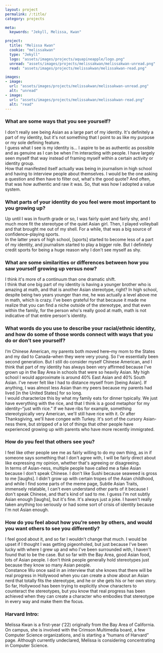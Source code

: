 ```yaml
---
layout: project
permalink: /:title/
category: projects

meta:
  keywords: "Jekyll, Melissa, Kwan"

project:
  title: "Melissa Kwan"
  cookie: "melissakwan"
  type: "Jekyll"
  logo: "assets/images/projects/aquapineapple/logo.png"
  unread: "assets/images/projects/melissakwan/melissakwan-unread.png"
  read: "assets/images/projects/melissakwan/melissakwan-read.png"

images:
- image:
  url: "assets/images/projects/melissakwan/melissakwan-unread.png"
  alt: "unread"
- image:
  url: "assets/images/projects/melissakwan/melissakwan-read.png"
  alt: "read"
---
```


<h3>What are some ways that you see yourself?</h3>
<p>
I don't really see being Asian as a large part of my identity. It's definitely a part of my identity, but it's not something that I point to as like my purpose or my sole defining feature.
<br>
I guess what I see is my identity is… I aspire to be as authentic as possible and as genuine as I can be when I'm interacting with people. I have largely seen myself that way instead of framing myself within a certain activity or identity group.
<br>
How that manifested itself actually was being in journalism in high school and having to interview people about themselves. I would be the one asking a question and then have to filter out, what's the good quote? And often, that was how authentic and raw it was. So, that was how I adopted a value system.
</p>

<h3>What parts of your identity do you feel were most important to you growing up?</h3>
<p>
Up until I was in fourth grade or so, I was fairly quiet and fairly shy, and I much more fit the stereotype of the quiet Asian girl. Then, I played volleyball and that brought me out of my shell. For a while, that was a big source of confidence–playing sports.
<br>
In the latter years of high school, [sports] started to become less of a part of my identity, and journalism started to play a bigger role. But I definitely credit sports for being a huge reason why I don't see myself as shy.
</p>

<h3>What are some similarities or differences between how you saw yourself growing up versus now?</h3>
<p>
I think it's more of a continuum than one dramatic shift.
<br>
I think that one big part of my identity is having a younger brother who is amazing at math, and that is another Asian stereotype, right? In high school, despite being two years younger than me, he was actually a level above me in math, which is crazy. I've been grateful for that because it made me realize that you can find a niche outside of the stereotype, and that even within the family, for the person who's really good at math, math is not indicative of that entire person's identity.
</p>

<h3>What words do you use to describe your racial/ethnic identity, and how do some of those words connect with ways that you do or don’t see yourself?</h3>
<p>
I’m Chinese American, my parents both moved here–my mom to the States and my dad to Canada–when they were very young. So I've essentially been second generation. But I still do consider myself Chinese American, and I think that part of my identity has always been very affirmed because I've grown up in the Bay Area in schools that were so heavily Asian. My high school I would approximate is around 40% East Asian and 40% South Asian. I've never felt like I had to distance myself from [being Asian]. If anything, I was almost less Asian than my peers because my parents had lived [in the United States] for so long.
<br>
I would characterize this by what my family eats for dinner typically. We just have everything with the rice, and that I think is a good metaphor for my identity–“just with rice.” If we have ribs for example, something stereotypically very American, we'll still have rice with it. Or after Thanksgiving, we'll have congee with Turkey. It's sort of the cursory Asian-ness there, but stripped of a lot of things that other people have experienced growing up with parents who have more recently immigrated.
</p>

<h3>How do you feel that others see you?</h3>
<p>
I feel like other people see me as fairly willing to do my own thing, as in if someone says something that I don't agree with, I will be fairly direct about like expressing my opinion, whether that's agreeing or disagreeing.
<br>
In terms of Asian-ness, multiple people have called me a fake Asian because I don't speak Chinese. I don't like Sushi because seaweed is gross to me [laughs]. I didn't grow up with certain tropes of the Asian childhood, and while I find some parts of the meme page, Subtle Asian Traits, immensely relatable, I can't even understand other parts of it because I don't speak Chinese, and that's kind of sad to me. I guess I'm not subtly Asian enough [laughs], but it's fine. It's always just a joke. I haven't really taken anything too seriously or had some sort of crisis of identity because I'm not Asian enough.
</p>

<h3>How do you feel about how you’re seen by others, and would you want others to see you differently?</h3>
<p>
I feel good about it, and so far I wouldn't change that much. I would be upset if I thought I was getting pigeonholed, but just because I've been lucky with where I grew up and who I've been surrounded with, I haven't found that to be the case. But so far with the Bay Area, good Asian food, lots of Asian people. I don't think people generally hold stereotypes just because they know so many Asian people.
<br>
Constance Wu once said in an interview that she knows that there will be real progress in Hollywood when you can create a show about an Asian nerd that totally fits the stereotype, and he or she gets his or her own story. So far, Hollywood has been trying to explicitly show characters to counteract the stereotypes, but you know that real progress has been achieved when they can create a character who embodies that stereotype in every way and make them the focus.
</p>


<h3>Harvard Intro:</h3>
<p>
Melissa Kwan is a first-year (’22) originally from the Bay Area of California. On campus, she is involved with the Crimson Multimedia board, a few Computer Science organizations, and is starting a “humans of Harvard” page. Although currently undeclared, Melissa is considering concentrating in Computer Science.
</p>
